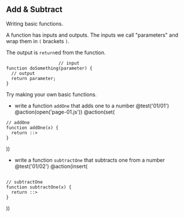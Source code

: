 ## Add & Subtract

Writing basic functions.

A function has inputs and outputs. The inputs we call "parameters" and wrap them in `(` brackets `)`.

The output is `return`ed from the function.

```
                    // input
function doSomething(parameter) {
  // output
  return parameter;
}
```

Try making your own basic functions.

+ write a function `addOne` that adds one to a number
@test('01/01')
@action(open('page-01.js'))
@action(set(
```
// addOne
function addOne(x) {
  return ::>
}
```  
))

+ write a function `subtractOne` that subtracts one from a number
@test('01/02')
@action(insert(
```

// subtractOne
function subtractOne(x) {
  return ::>
}
```  
))
